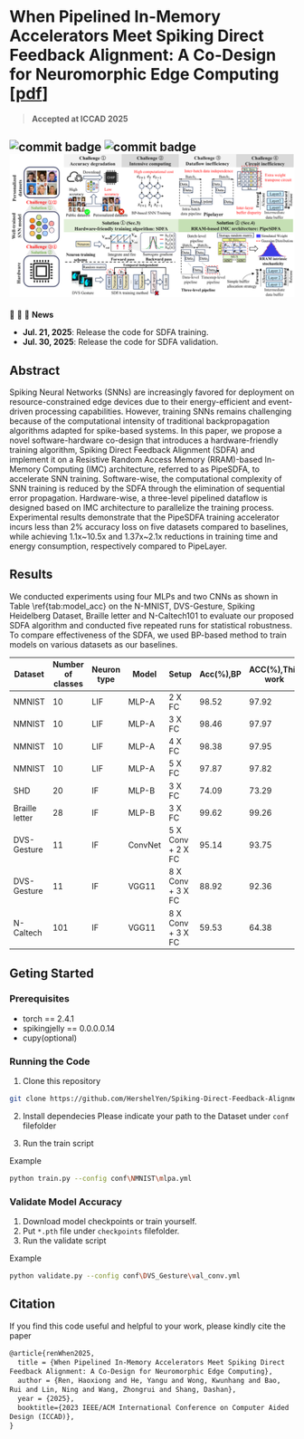 # When Pipelined In-Memory Accelerators Meet Spiking Direct Feedback Alignment: A Co-Design for Neuromorphic Edge Computing [[pdf](https://arxiv.org/abs/2507.15603)]

> **Accepted at ICCAD 2025**

![commit badge](https://img.shields.io/badge/public-orange)
![commit badge](https://img.shields.io/badge/updating-green)
![SDFA_illustration](./img/introduction.png)
---

:rocket: :rocket: :rocket: **News**

- **Jul. 21, 2025**: Release the code for SDFA training.
- **Jul. 30, 2025**: Release the code for SDFA validation.


## Abstract
Spiking Neural Networks (SNNs) are increasingly favored for deployment on resource-constrained edge devices due to their energy-efficient and event-driven processing capabilities. However, training SNNs remains challenging because of the computational intensity of traditional backpropagation algorithms adapted for spike-based systems. In this paper, we propose a novel software-hardware co-design that introduces a hardware-friendly training algorithm, Spiking Direct Feedback Alignment (SDFA) and implement it on a Resistive Random Access Memory (RRAM)-based In-Memory Computing (IMC) architecture, referred to as PipeSDFA, to accelerate SNN training. Software-wise, the computational complexity of SNN training is reduced by the SDFA through the elimination of sequential error propagation. Hardware-wise, a three-level pipelined dataflow is designed based on IMC architecture to parallelize the training process. Experimental results demonstrate that the PipeSDFA training accelerator incurs less than 2\% accuracy loss on five datasets compared to baselines, while achieving 1.1x\~10.5x and 1.37x\~2.1x reductions in training time and energy consumption, respectively compared to PipeLayer.


## Results
We conducted experiments using four MLPs and two CNNs as shown in Table \ref{tab:model_acc} on the N-MNIST, DVS-Gesture, Spiking Heidelberg Dataset, Braille letter and N-Caltech101 to evaluate our proposed SDFA algorithm and conducted five repeated runs for statistical robustness. To compare effectiveness of the SDFA, we used BP-based method to train models on various datasets as our baselines.

|Dataset|Number of classes|Neuron type|Model|Setup|Acc(%),BP|ACC(%),This work|Model|
|---|---|---|---|---|---|---|---|
|NMNIST|10|LIF|MLP-A|2 X FC|98.52|97.92||
|NMNIST|10|LIF|MLP-A|3 X FC|98.46|97.97|
|NMNIST|10|LIF|MLP-A|4 X FC|98.38|97.95|
|NMNIST|10|LIF|MLP-A|5 X FC|97.87|97.82|
|SHD|20|IF|MLP-B|3 X FC|74.09|73.29|[Download](https://drive.google.com/file/d/1NEOjwpAolEYoHPp-umqxDq2gk-WkC275/view?usp=sharing)|
|Braille letter|28|IF|MLP-B|3 X FC|99.62|99.26|[Download](https://drive.google.com/file/d/1dvRBO9eT_UDLa6rO0cjwzCRbUlIRDt2n/view?usp=sharing)|
|DVS-Gesture|11|IF|ConvNet|5 X Conv + 2 X FC|95.14|93.75|[Download](https://drive.google.com/file/d/1xEA49Ni0FvyECKycsquXGgvfV6-F3HGK/view?usp=sharing)|
|DVS-Gesture|11|IF|VGG11|8 X Conv + 3 X FC|88.92|92.36|[Download](https://drive.google.com/file/d/1RIFhON9u1lT1oK3WRaYEJ5YDzaaalEGf/view?usp=sharing)|
|N-Caltech|101|IF|VGG11|8 X Conv + 3 X FC|59.53|64.38|

## Geting Started

### Prerequisites
- torch == 2.4.1
- spikingjelly == 0.0.0.0.14
- cupy(optional)

### Running the Code
1. Clone this repository

```bash
git clone https://github.com/HershelYen/Spiking-Direct-Feedback-Alignment.git
```

2. Install dependecies
Please indicate your path to the Dataset under `conf` filefolder

3. Run the train script

Example
```bash
python train.py --config conf\NMNIST\mlpa.yml
```

### Validate Model Accuracy
1. Download model checkpoints or train yourself.
2. Put `*.pth` file under `checkpoints` filefolder.
3. Run the validate script

Example
```bash
python validate.py --config conf\DVS_Gesture\val_conv.yml
```

## Citation
If you find this code useful and helpful to your work, please kindly cite the paper
```
@article{renWhen2025,
  title = {When Pipelined In-Memory Accelerators Meet Spiking Direct Feedback Alignment: A Co-Design for Neuromorphic Edge Computing},
  author = {Ren, Haoxiong and He, Yangu and Wong, Kwunhang and Bao, Rui and Lin, Ning and Wang, Zhongrui and Shang, Dashan},
  year = {2025},
  booktitle={2023 IEEE/ACM International Conference on Computer Aided Design (ICCAD)}, 
}
```